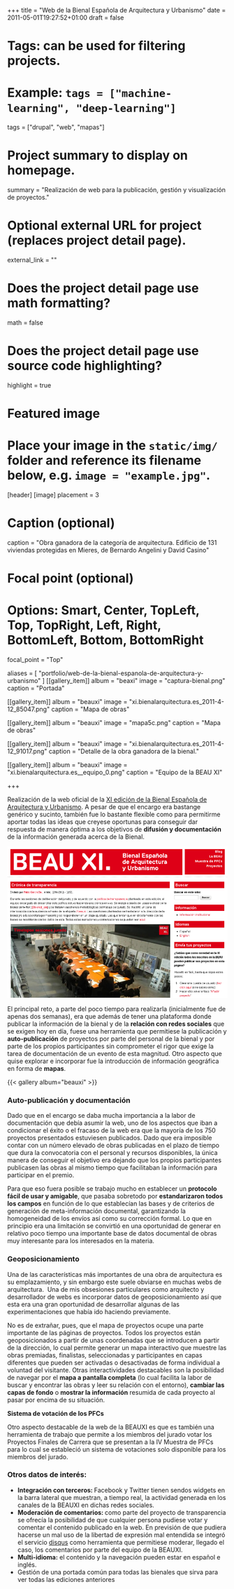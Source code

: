 +++
title = "Web de la Bienal Española de Arquitectura y Urbanismo"
date = 2011-05-01T19:27:52+01:00
draft = false

# Tags: can be used for filtering projects.
# Example: `tags = ["machine-learning", "deep-learning"]`
tags = ["drupal", "web", "mapas"]

# Project summary to display on homepage.
summary = "Realización de web para la publicación, gestión y visualización de proyectos."

# Optional external URL for project (replaces project detail page).
external_link = ""

# Does the project detail page use math formatting?
math = false

# Does the project detail page use source code highlighting?
highlight = true

# Featured image
# Place your image in the `static/img/` folder and reference its filename below, e.g. `image = "example.jpg"`.
[header]
[image]
  placement = 3
  # Caption (optional)
  caption = "Obra ganadora de la categoría de arquitectura. Edificio de 131 viviendas protegidas en Mieres, de Bernardo Angelini y David Casino"

  # Focal point (optional)
  # Options: Smart, Center, TopLeft, Top, TopRight, Left, Right, BottomLeft, Bottom, BottomRight
  focal_point = "Top"

aliases = [
    "portfolio/web-de-la-bienal-espanola-de-arquitectura-y-urbanismo"
]
[[gallery_item]]
album = "beaxi"
image = "captura-bienal.png"
caption = "Portada"

[[gallery_item]]
album = "beauxi"
image = "xi.bienalarquitectura.es_2011-4-12_85047.png"
caption = "Mapa de obras"

[[gallery_item]]
album = "beauxi"
image = "mapa5c.png"
caption = "Mapa de obras"

[[gallery_item]]
album = "beauxi"
image = "xi.bienalarquitectura.es_2011-4-12_91017.png"
caption = "Detalle de la obra ganadora de la bienal."

[[gallery_item]]
album = "beauxi"
image = "xi.bienalarquitectura.es__equipo_0.png"
caption = "Equipo de la BEAU XI"

+++

Realización de la web oficial de la <a href="http://xi.bienalarquitectura.es" class="ext" target="_blank">XI edición de la Bienal Española de Arquitectura y Urbanismo</a>. A pesar de que el encargo era bastange genérico y sucinto, también fue lo bastante flexible como para permitirme aportar todas las ideas que creyese oportunas para conseguir dar respuesta de manera óptima a los objetivos de <strong>difusión y documentación</strong> de la información generada acerca de la Bienal.</p>

![](beauxi/captura-bienal-portada.png)

El principal reto, a parte del poco tiempo para realizarla (inicialmente fue de apenas dos semanas), era que además de tener una plataforma donde publicar la información de la bienal y de la **relación con redes sociales** que se exigen hoy en día, fuese una herramienta que permitiese la publicación y **auto-publicación** de proyectos por parte del personal de la bienal y por parte de los propios participantes sin comprometer el rigor que exige la tarea de documentación de un evento de esta magnitud. Otro aspecto que quise explorar e incorporar fue la introducción de información geográfica en forma de **mapas**.

{{< gallery album="beauxi" >}}

### Auto-publicación y documentación

<p>Dado que en el encargo se daba mucha importancia a la labor de documentación que debía asumir la web, uno de los aspectos que iban a condicionar el éxito o el fracaso de la web era que la mayoría de los 750 proyectos presentados estuviesen publicados. Dado que era imposible contar con un número elevado de obras publicadas en el plazo de tiempo que dura la convocatoria con el personal y recursos disponibles, la única manera de conseguir el objetivo era dejando que los propios participantes publicasen las obras al mismo tiempo que facilitaban la información para participar en el premio.</p>
<p>Para que eso fuera posible se trabajo mucho en establecer un <strong>protocolo fácil de usar y amigable</strong>, que pasaba sobretodo por <strong>estandarizaron todos los campos</strong> en función de lo que establecían las bases y de criterios de generación de meta-información documental, garantizando la homogeneidad de los envíos así como su corrección formal. Lo que en principio era una limitación se convirtió en una oportunidad de generar en relativo poco tiempo una importante base de datos documental de obras muy interesante para los interesados en la materia.</p>

### Geoposicionamiento

<p>Una de las características más importantes de una obra de arquitectura es su emplazamiento, y sin embargo este suele obviarse en muchas webs de arquitectura.&nbsp; Una de mis obsesiones particulares como arquitecto y desarrollador de webs es incorporar datos de geoposicionamiento así que esta era una gran oportunidad de desarrollar algunas de las experimentaciones que había ido haciendo previamente.</p>
<p>No es de extrañar, pues, que el mapa de proyectos ocupe una parte importante de las páginas de proyectos. Todos los proyectos están geoposicionados a partir de unas coordenadas que se introducen a partir de la dirección, lo cual permite generar un mapa interactivo que muestre las obras premiadas, finalistas, seleccionadas y participantes en capas diferentes que pueden ser activadas o desactivadas de forma individual a voluntad del visitante. Otras interactividades destacables son la posibilidad de navegar por el <strong>mapa a pantalla completa</strong> (lo cual facilita la labor de buscar y encontrar las obras y leer su relación con el entorno), <strong>cambiar las capas de fondo</strong> o <strong>mostrar la información</strong> resumida de cada proyecto al pasar por encima de su situación.</p>
<p><strong>Sistema de votación de los PFCs</strong></p>
<p>Otro aspecto destacable de la web de la BEAUXI es que es también una herramienta de trabajo que permite a los miembros del jurado votar los Proyectos Finales de Carrera que se presentan a la IV Muestra de PFCs para lo cual se estableció un sistema de votaciones solo disponible para los miembros del jurado.</p>

### Otros datos de interés:

<ul><li><strong>Integración con terceros: </strong>Facebook y Twitter tienen sendos widgets en la barra lateral que muestran, a tiempo real, la actividad generada en los canales de la BEAUXI en dichas redes sociales.</li>
<li><strong>Moderación de comentarios: </strong>como parte del proyecto de transparencia se ofrecía la posibilidad de que cualquier persona pudiese votar y comentar el contenido publicado en la web. En previsión de que pudiera hacerse un mal uso de la libertad de expresión mal entendida se integró el servicio <a href="https://disqus.com/" class="ext" target="_blank">disqus</a> como herramienta que permitiese moderar, llegado el caso, los comentarios por parte del equipo de la BEAUXI.</li>
<li><strong>Multi-idioma:</strong> el contenido y la navegación pueden estar en español e inglés.</li>
<li>Gestión de una portada común para todas las bienales que sirva para ver todas las ediciones anteriores</li>
